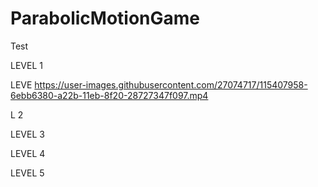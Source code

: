 # ParabolicMotionGame


Test

LEVEL 1

LEVE
https://user-images.githubusercontent.com/27074717/115407958-6ebb6380-a22b-11eb-8f20-28727347f097.mp4

L 2

LEVEL 3

LEVEL 4

LEVEL 5
